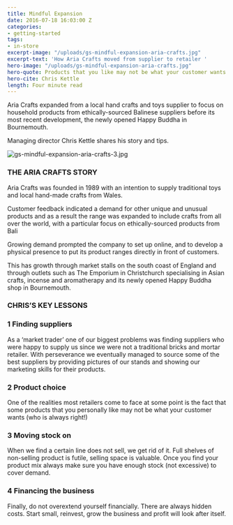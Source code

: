 ```yaml
---
title: Mindful Expansion
date: 2016-07-18 16:03:00 Z
categories:
- getting-started
tags:
- in-store
excerpt-image: "/uploads/gs-mindful-expansion-aria-crafts.jpg"
excerpt-text: 'How Aria Crafts moved from supplier to retailer '
hero-image: "/uploads/gs-mindful-expansion-aria-crafts.jpg"
hero-quote: Products that you like may not be what your customer wants.
hero-cite: Chris Kettle
length: Four minute read
---
```


Aria Crafts expanded from a local hand crafts and toys supplier to focus on household products from ethically-sourced Balinese suppliers before its most recent development, the newly opened Happy Buddha in Bournemouth. 

Managing director Chris Kettle shares his story and tips. 

![gs-mindful-expansion-aria-crafts-3.jpg](/uploads/gs-mindful-expansion-aria-crafts-3.jpg)

### THE ARIA CRAFTS STORY

Aria Crafts was founded in 1989 with an intention to supply traditional toys and local hand-made crafts from Wales. 

Customer feedback indicated a demand for other unique and unusual products and as a result the range was expanded to include crafts from all over the world, with a particular focus on ethically-sourced products from Bali

Growing demand prompted the company to set up online, and to develop a physical presence to put its product ranges directly in front of customers. 

This has growth through market stalls on the south coast of England and through outlets such as The Emporium in Christchurch specialising in Asian crafts, incense and aromatherapy and its newly opened Happy Buddha shop in Bournemouth. 


### CHRIS’S KEY LESSONS

### 1 Finding suppliers 

As a ‘market trader’ one of our biggest problems was finding suppliers who were happy to supply us since we were not a traditional bricks and mortar retailer. With perseverance we eventually managed to source some of the best suppliers by providing pictures of our stands and showing our marketing skills for their products. 

### 2 Product choice 
 
One of the realities most retailers come to face at some point is the fact that some products that you personally like may not be what your customer wants (who is always right!) 

### 3 Moving stock on
 
When we find a certain line does not sell, we get rid of it. Full shelves of non-selling product is futile, selling space is valuable. Once you find your product mix always make sure you have enough stock (not excessive) to cover demand. 

### 4 Financing the business 
 
Finally, do not overextend yourself financially. There are always hidden costs. Start small, reinvest, grow the business and profit will look after itself. 
